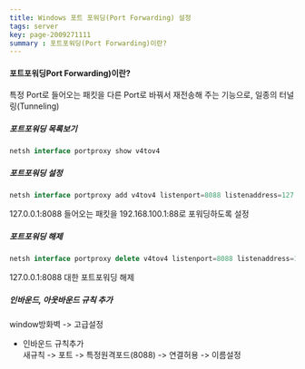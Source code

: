 ```yaml
---
title: Windows 포트 포워딩(Port Forwarding) 설정
tags: server
key: page-2009271111
summary : 포트포워딩(Port Forwarding)이란?
---
```


#### 포트포워딩Port Forwarding)이란?
특정 Port로 들어오는 패킷을 다른 Port로 바꿔서 재전송해 주는 기능으로, 일종의 터널링(Tunneling)

##### 포트포워딩 목록보기
```javascript
netsh interface portproxy show v4tov4
```
##### 포트포워딩 설정
```javascript
netsh interface portproxy add v4tov4 listenport=8088 listenaddress=127.0.0.1 connectport=88 connectaddress=192.168.100.1
```
127.0.0.1:8088 들어오는 패킷을 192.168.100.1:88로 포워딩하도록 설정

##### 포트포워딩 해제
```javascript
netsh interface portproxy delete v4tov4 listenport=8088 listenaddress=127.0.0.1
```
127.0.0.1:8088 대한 포트포워딩 해제

##### 인바운드, 아웃바운드 규칙 추가
window방화벽 -> 고급설정
* 인바운드 규칙추가 <br>
새규칙 -> 포트 -> 특정원격포드(8088) -> 연결허용 -> 이름설정

